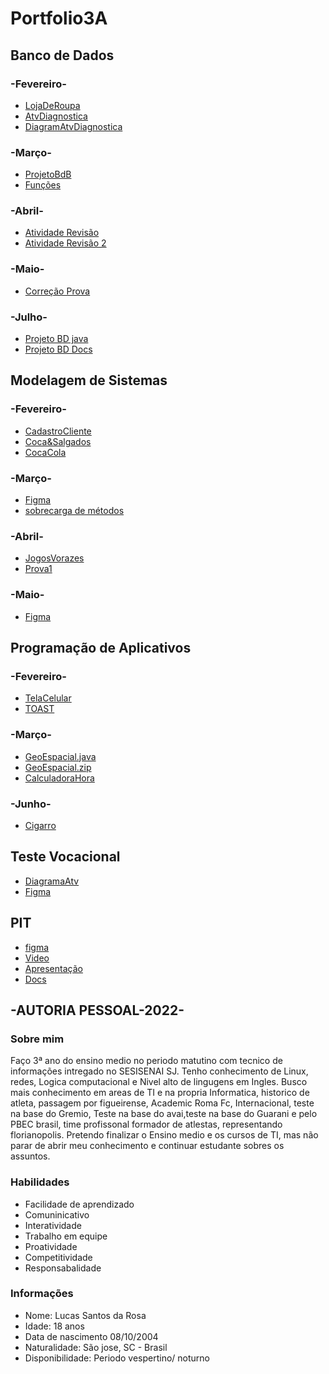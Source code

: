 # Portfolio3A

## Banco de Dados

### -Fevereiro-

- [LojaDeRoupa](Banco%20de%20Dados/Fevereiro/LojaDeRoupas.sql)
- [AtvDiagnostica](Banco%20de%20Dados/Fevereiro/AtvDiagnostica.sql)
- [DiagramAtvDiagnostica](Banco%20de%20Dados/Fevereiro/DiagramAtvDiagnostica.png)

### -Março-

- [ProjetoBdB](Banco%20de%20Dados/Março/PROJETO%20BANCO%20DE%20DADOS%20(1).pdf)
- [Funções](Banco%20de%20Dados/Março/funções%20atvdd.docx)

### -Abril-

- [Atividade Revisão](Banco%20de%20Dados/Abril/view%20tabela%20batman.png)
- [Atividade Revisão 2](Banco%20de%20Dados/Abril/Atvidade_Revisão2)

### -Maio-

- [Correção Prova](Banco%20de%20Dados/Maio/Correção_Prova)

### -Julho-

- [Projeto BD java](Banco%20de%20Dados/Julho/Documento%20de%20Lucas%20Santos)
- [Projeto BD Docs](Banco%20de%20Dados/Julho/NetJeans.pdf)

## Modelagem de Sistemas

### -Fevereiro-

- [CadastroCliente](Modelagem%20de%20Sistemas/Fevereiro/Diagram%2017-02.png)
- [Coca&Salgados](Modelagem%20de%20Sistemas/Fevereiro/Diagram%2024-02.png)
- [CocaCola](Modelagem%20de%20Sistemas/Fevereiro/Diagram25-02.jpeg)

### -Março-

- [Figma](Modelagem%20de%20Sistemas/Março/Figma17-03.png)
- [sobrecarga de métodos](Modelagem%20de%20Sistemas/Março/unnamed.png)

### -Abril-

- [JogosVorazes](Modelagem%20de%20Sistemas/Abril/DiagramJV%2007-04.png)
- [Prova1](Modelagem%20de%20Sistemas/Abril/PROVA%201.drawio%20(1).png)

### -Maio-

- [Figma](Modelagem%20de%20Sistemas/Maio/Untitled.pdf)

## Programação de Aplicativos

### -Fevereiro-

- [TelaCelular](Progamação%20de%20Aplicativos/Fevereiro/Atividade%20Tela%20de%20celular%20(16%20de%20fev%20de%202022%2012_21_17).jpeg)
- [TOAST](Progamação%20de%20Aplicativos/Fevereiro/Aula%20TOAST.png)

### -Março-

- [GeoEspacial.java](Progamação%20de%20Aplicativos/Março/GeoEspacial.java)
- [GeoEspacial.zip](Progamação%20de%20Aplicativos/Março/GeoEspacial.zip)
- [CalculadoraHora](Progamação%20de%20Aplicativos/Março/Cópia%20de%20MyApplication.7z)

### -Junho-

- [Cigarro](Progamação%20de%20Aplicativos/junho/cigarro)


## Teste Vocacional

- [DiagramaAtv](TesteVocacional/DiagramaAvt.jpg)
- [Figma](TesteVocacional/Untitled.pdf)

## PIT

- [figma](PIT/Untitled.png)
- [Video](PIT/Video)
- [Apresentação](PIT/Criado%20por%20Lucas%20Santos%2C%20Mateus%20Lohn%2C%20ENzo%20Fagundes%20e%20Igor%20Reny%20(1).pdf)
- [Docs](PIT/docsExplicativo)

## -AUTORIA PESSOAL-2022- 
### Sobre mim 
Faço 3ª ano do ensino medio no periodo matutino com tecnico de informações intregado no SESISENAI SJ. Tenho conhecimento de Linux, redes, Logica computacional e Nivel alto de lingugens em Ingles. Busco mais conhecimento em areas de TI e na propria Informatica, historico de atleta, passagem por figueirense, Academic Roma Fc, Internacional, teste na base do Gremio, Teste na base do avai,teste na base do Guarani e pelo PBEC brasil, time profissonal formador de atlestas, representando florianopolis. Pretendo finalizar o Ensino medio e os cursos de TI, mas não parar de abrir meu conhecimento e continuar estudante sobres os assuntos. 

### Habilidades
* Facilidade de aprendizado 
* Comuninicativo 
* Interatividade 
* Trabalho em equipe 
* Proatividade 
* Competitividade 
* Responsabalidade 

### Informações 
- Nome: Lucas Santos da Rosa 
- Idade: 18 anos 
- Data de nascimento 08/10/2004 
- Naturalidade: São jose, SC - Brasil 
- Disponibilidade: Periodo vespertino/ noturno
